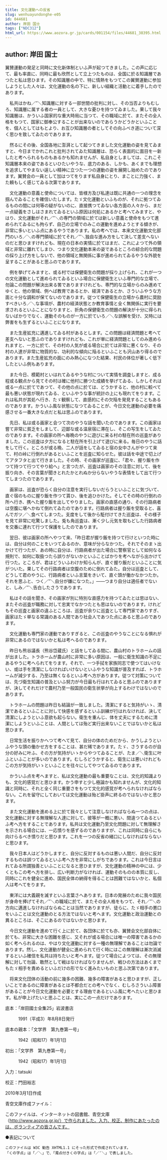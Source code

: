 ```yaml
---
title: 文化運動への反省
slug: wenhuayundonghe-e05
id: 044681
author: 岸田 国士
tags: ["NDC312"]
html_url: https://www.aozora.gr.jp/cards/001154/files/44681_38395.html
---
```


## author: 岸田 国士

翼賛運動の発足と同時に文化新体制といふ声が起つてきました。この声に応じて、最も率直に、同時に最も欣然として立上つたものは、全国に於る知識層であつたと私は思ひます。その知識層の中で、特に情熱をもつてこの翼賛運動に参加しようとした人々は、文化運動の名の下に、新しい組織と活動とに着手したのであります。

　私共はかね／″＼知識層に対する一部世間の批判に対し、その当否よりもむしろ、知識層に属する者の一員として、大きな憂ひを持つてゐました。果して我々知識層は、かういふ国家的な重大時局に当つて、その職域に於て、またその全人格をもつて、国家に御奉公することが出来ないのであらうかどうかといふことを、個人としてはもとより、お互ひ知識層の者としてその向ふべき道について深く思ひを致してゐたのであります。

　然るにその後、全国各地に澎湃として起つてきました文化運動の姿を見てゐますと、今日までかれこれと批判されてゐた知識層は、恐らく表面的に面目を一新したと考へられるものもあるかも知れませんが、私自身としましては、これこそ知識層本来の姿であるといひたいやうな、底力のある、しかも、あくまでも理想を追求してやまない逞しい精神に立つた一つの運動の姿を展開し始めたのであります。翼賛会の一員として加はつてをります私自身にとり、まことに力強く、また頼もしく感じてゐる次第であります。



　文化運動の意義と使命については、皆様方及び私達は既に共通の一つの理念を掴んでゐることを確信いたします。たゞ文化運動といふものが、それに拠つてゐるものの間には何等の疑がないのに、直接携つてゐない各方面の人々から、まだ一点疑義をさしはさまれてゐるといふ原因は何処にあるかと考へてみますと、やはり、文化運動がそれ／″＼の専門の領域に於ては新しい意義と使命をもつて進められてゐるにも拘らず、自己の立場でのみこの運動を進めようとする傾きが、非常に多いといふ点にあるやうであります。私の考へでは、本来文化運動文化部門のいろ／＼の専門領域に於てそれ／″＼独自な進み方をして決して差支へないのだと思ひますけれども、現在の日本の実情に於てはまだ、これによつて外の領域と非常に離れてしまひ、つまり文化運動本来の姿であるところの綜合的な問題の採り上げ方をしないで、他の領域と無関係に事が進められてゐるやうな外貌を呈することがあると思ふのであります。

　例を挙げてみますと、或る村では保健衛生の問題が採り上げられ、これが一つの文化運動として進められてゐるといふ場合に保健衛生といふ専門的な立場で、勿論この問題が解決出来る筈でありますけれども、専門的な立場からのみ進めてゆくと、他の領域、例へば教育であるとか、経済であるとか、さういふやうな方面と十分な調和が保てないのであります。従つて保健衛生の立場から農村に奨励すべきいろ／＼な事項が、農村の経済状態とか教育事情と全く無関係に実行を要求されるといふことになりますと、折角の保健衛生の問題の解決が十分に得られないばかりでなく、運動そのものが一方に於ていろ／＼な誤解を受け、又時には弊害をも生ずるといふことになります。

　また生産拡充に邁進してゐる村があるとします。この問題は経済問題と考へて差支へないと思ふのでありますけれども、これが単に経済問題としてのみ進められますと、一方に於て、その村の人気が或る場合に於ては非常に悪くなり、その村の人達が非常に物質的な、功利的な傾向に陥るといふことも沢山あり得るのであります。また生産拡充の面にのみ熱心になつた結果、村民の体位が著しく低下したといふ例もあります。

　また今日、模範村といはれてゐるやうな村について実情を調査しますと、成る程或る観点から見てその村は確に他村に勝つた成績を挙げてゐる、しかしそれは或る一点に於てであつて、その他の点に於ては、どうかすると、他の村に較べて最も悪い状態が現れてゐる、といふやうな事が統計の上にも現れてをります。これは私共が其処へ行き、たゞ観察して、直感的にその欠陥を発見することもあるのであります。かういふ風な状態になつてゐることが、今日文化運動の必要を痛感させる一番大きな点だと私は思ふのであります。



　先日、私は或る画家と会つて次のやうな話を聞いたのであります。この画家は嘗て非常に貧乏をしまして、辺鄙な或る温泉宿に滞在し、そこの写生をしてゐたのであります。その画家の所へ毎晩のやうに遊びに来る村の駐在所の巡査がありました。この巡査は夕方になると駐在所を引上げて遊びに来る。毎日のやうに話をして行く。ところが或る晩、二人が話をしてゐると宿の女中さんがやつて来て、村の峠に行倒れがあるといふことを巡査に知らせた。彼は話を中途で切上げてアタフタと出て行きました。その時、その画家が巡査に、「君々、握り飯を作つて持つて行つてやり給へ」と言つたが、巡査は画家のその注意に対して、後を振り向き、その言葉が聞きとれたかとれぬか分らないやうな表情をして出て行つてしまつたのであります。

　画家は、巡査が恐らく自分の注意を実行しないだらうといふことに気づいて、直ぐ宿のものに握り飯を作つて貰ひ、後を追ひかけた。そしてその時の行倒れの所へ行き、携へた握り飯を出してやりました。画家の直感の通り、その行路病者は空腹に堪へかねて倒れてゐたのであります。行路病者は握り飯を受取ると、喜んでガツ／＼食べてしまつた。支度をして後から駈付けてきた巡査は、その様子を見て非常に吃驚しました。兎も角巡査は、漸く少し元気を取もどした行路病者を交番に連れて行つて保護をしたのであります。

　翌日、彼は画家の所へやつて来、「昨日君が握り飯を持つて行けといつた時には、自分は何のことをいつてゐるのか、意味が分らなかつた。それでそのまゝ出かけて行つたが、あの時に自分は、行路病者が出た場合に警察官として如何なる規則で、如何に取扱つたら誤りがないかといふことばかりを考へながら出かけて行つた。ところが、君はどういふわけか知らんが、直ぐ握り飯だといふことに気がついた。果してその行路病者は空腹のために倒れてゐた。自分は巡査として、どうして君のやうに、行路病者といふ言葉をきいて、直ぐ頭が働かなかつたか。それを思ふと、つく／″＼自分が嫌になつた。」――つまり自分は適任者でないと、しみ／″＼告白したさうであります。

　私はその話を聞き、その画家が別に特別な直感力を持つてゐたとは思はない、またその巡査が職務に対して忠実でなかつたとも思はないのであります。けれどもその巡査と画家の違ふところは、巡査が余りに巡査として専門家でありすぎ、画家はたゞ単なる常識のある人間であり社会人であつた点にあると思ふのであります。

　文化運動も専門家の運動でありすぎると、この巡査のやうなことになる惧れが非常にあるのではないかと私は考へるのであります。



　昨日も熊谷議長（熊谷岱蔵氏）と話をしてゐる間に、農山村のトラホームの話が出ました。トラホームが農山村に非常に多い原因は、一般に衛生知識の不足にあるやうに考へられてをります。それで、一つ手拭を家族同志で使つてはいけない、或は手を清潔にしなければいけないといふやうな知識が普及すれば、トラホームが減少する、乃至は無くなるといふ考へ方があります。従つて対策については、先づ衛生知識の普及といふ努力が今日最も行はれてゐると思ふのでありますが、決してそれだけで農村乃至一般国民の衛生状挙が向上するわけではないのであります。

　トラホームの問題は昨日も結論が一致しました。清潔にすると気持がいゝ、清潔であるといふことに対して快感を感ずるといふ訓練が行はれなければ、決して清潔にしようといふ意欲も起らない。衛生を重んじ、体を丈夫にするために清潔にしようといふことは、人間としては殆ど実行出来ないことではないかと私は思ひます。

　日常生活を振りかへつて考へて見て、自分の体のためだから、かうしようといふやうな頭の働かせ方をすることは、甚だ稀であります。たゞ、さうするのが自分の好みに叶ふ、その方が気持がいゝからやつてゐることが、たま／＼衛生に叶ふといふことが多いのであります。むしろどうかすると、衛生には悪いけれどもこの方が気持がいゝといふことを往々にしてやつてゐるのであります。

　かういふ点を考へますと、私は文化運動の最も重要なことは、文化的知識よりも、文化的感覚だと思ひます。かう申すと少し極論かも知れませんが、文化的知識と同時に、それと全く同じ重要さをもつて文化的感覚が考へられなければならない。これを留守にしておいては文化運動は殆ど掛声に終るのではないかと思ひます。



　また文化運動を進める上に於て我々として注意しなければならぬ一つの点は、文化運動に対する無理解な人達に対して、彼等が一概に悪い、間違つてゐるといふ考へ方をすることであります。私共は文化運動乃至文化問題に対して無理解さを示される場合には、一応憤りを感ずるのでありますが、これは同時に自らにも向けらるべき憤りだと思ひます。これを一つの反省の緒口にしなければならないと思ひます。

　我々日本人はどうかしますと、自分に反対するものは悪い人間だ、自分に反対するものは誤つてゐるといふ考へ方を非常にしがちであります。これは今日言はれてゐる所謂独善といふことになると思ひますが、文化運動の精神の中には、少くともこの考へ方を排し、広い判断力がなければ、運動そのものの本質に反し、同時にこれを健全に進め、国民全体の納得を得ることは困難ではないかと、私個人は考へてをります。

　東洋には大義親を滅すといふ言葉さへあります。日本の発展のために我々国民が身命を捧げてそれ／″＼の職域に於て、またその全人格をもつて、それ／″＼の方向に邁進しなければならぬことは当然でありますが、徒らに、たゞ相手の悪口をいふことは文化運動のとる方法ではないと考へます。文化運動と政治運動との異るところは、そこにあるのではないかと思ひます。

　今日文化運動を進めて行く上に於て、各団体に於ても亦、翼賛会文化部自体に於ても、非常に大きな困難を感じ、又それが或る場合には唯一の障害であるかの如く考へられるのは、やはり文化運動に対する一種の無理解であることは勿論であります。然し、文化運動が健全に進められて行く時にはこの無理解は漸次消滅するといふ確信を私共は持ちたいと考へます。従つて場合によつては、その無理解に対して勿論、敢然として戦はなければなりませんが、戦ひの方法はあくまでもたゞ相手を責めるといふだけの形でなく進みたいものと思ふ次第であります。

　将来文化団体の活動の前に幾多の困難、幾多の障害があると思ひますが、正しいことであるのに障害があるとは不都合だとの考へでなく、むしろさういふ障害があることが今日文化運動を必要とする理由であるといふ風に考へたいと思ひます。私が申上げたいと思ふことは、実にこの一点だけであります。













底本：「岸田國士全集25」岩波書店


　　　1991（平成3）年8月8日発行

底本の親本：「文学界　第九巻第一号」

　　　1942（昭和17）年1月1日

初出：「文学界　第九巻第一号」

　　　1942（昭和17）年1月1日

入力：tatsuki

校正：門田裕志

2010年3月1日作成

青空文庫作成ファイル：

このファイルは、インターネットの図書館、青空文庫（http://www.aozora.gr.jp/）で作られました。入力、校正、制作にあたったのは、ボランティアの皆さんです。











●表記について


	このファイルは W3C 勧告 XHTML1.1 にそった形式で作成されています。
	「くの字点」は「／＼」で、「濁点付きくの字点」は「／″＼」で表しました。